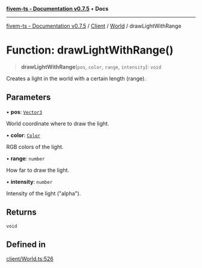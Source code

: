 [**fivem-ts - Documentation v0.7.5**](../../../../../README.md) • **Docs**

***

[fivem-ts - Documentation v0.7.5](../../../../../README.md) / [Client](../../../README.md) / [World](../README.md) / drawLightWithRange

# Function: drawLightWithRange()

> **drawLightWithRange**(`pos`, `color`, `range`, `intensity`): `void`

Creates a light in the world with a certain length (range).

## Parameters

• **pos**: [`Vector3`](../../../../Shared/classes/Vector3.md)

World coordinate where to draw the light.

• **color**: [`Color`](../../../classes/Color.md)

RGB colors of the light.

• **range**: `number`

How far to draw the light.

• **intensity**: `number`

Intensity of the light ("alpha").

## Returns

`void`

## Defined in

[client/World.ts:526](https://github.com/Purpose-Dev/fivem-ts/blob/main/src/client/World.ts#L526)
